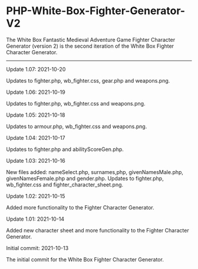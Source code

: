 # PHP-White-Box-Fighter-Generator-V2
The White Box Fantastic Medieval Adventure Game Fighter Character Generator (version 2) is the second iteration of the White Box Fighter Character Generator.


--------------------




Update 1.07: 2021-10-20

Updates to fighter.php, wb_fighter.css, gear.php and weapons.png.


Update 1.06: 2021-10-19

Updates to fighter.php, wb_fighter.css and weapons.png.



Update 1.05: 2021-10-18

Updates to armour.php, wb_fighter.css and weapons.png.



Update 1.04: 2021-10-17

Updates to fighter.php and abilityScoreGen.php. 


Update 1.03: 2021-10-16

New files added: nameSelect.php, surnames,php, givenNamesMale.php, givenNamesFemale.php and gender.php.  Updates to fighter.php, wb_fighter.css and fighter_character_sheet.png.


Update 1.02: 2021-10-15

Added more functionality to the Fighter Character Generator.




Update 1.01: 2021-10-14

Added new character sheet and more functionality to the Fighter Character Generator.




Initial commit: 2021-10-13

The initial commit for the White Box Fighter Character Generator.
